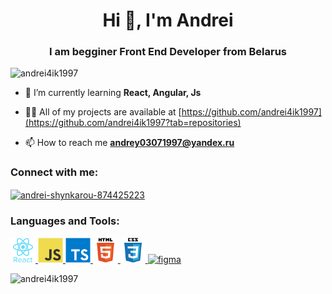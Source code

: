 <h1 align="center">Hi 👋, I'm Andrei</h1>
<h3 align="center">I am begginer Front End Developer from Belarus</h3>
<p align="left"> <img src="https://komarev.com/ghpvc/?username=andrei4ik1997&label=Profile%20views&color=0e75b6&style=flat" alt="andrei4ik1997" /> </p>

- 🌱 I’m currently learning **React, Angular, Js**

- 👨‍💻 All of my projects are available at [https://github.com/andrei4ik1997](https://github.com/andrei4ik1997?tab=repositories)

- 📫 How to reach me **andrey03071997@yandex.ru**

<h3 align="left">Connect with me:</h3>
<p align="left">
<a href="https://linkedin.com/in/andrei-shynkarou-874425223" target="blank"><img align="center" src="https://raw.githubusercontent.com/rahuldkjain/github-profile-readme-generator/master/src/images/icons/Social/linked-in-alt.svg" alt="andrei-shynkarou-874425223" height="30" width="40" /></a>
</p>

<h3 align="left">Languages and Tools:</h3>
<p align="left">
<a href="https://reactjs.org/" target="_blank"> <img src="https://raw.githubusercontent.com/devicons/devicon/master/icons/react/react-original-wordmark.svg" alt="react" width="40" height="40"/> </a>
<a href="https://developer.mozilla.org/en-US/docs/Web/JavaScript" target="_blank"> <img src="https://raw.githubusercontent.com/devicons/devicon/master/icons/javascript/javascript-original.svg" alt="javascript" width="40" height="40"/> </a>
<a href="https://www.typescriptlang.org/" target="_blank"> <img src="https://raw.githubusercontent.com/devicons/devicon/master/icons/typescript/typescript-original.svg" alt="typescript" width="40" height="40"/> </a>
<a href="https://www.w3.org/html/" target="_blank"> <img src="https://raw.githubusercontent.com/devicons/devicon/master/icons/html5/html5-original-wordmark.svg" alt="html5" width="40" height="40"/> </a>
<a href="https://www.w3schools.com/css/" target="_blank"> <img src="https://raw.githubusercontent.com/devicons/devicon/master/icons/css3/css3-original-wordmark.svg" alt="css3" width="40" height="40"/> </a> 
<a href="https://www.figma.com/" target="_blank"> <img src="https://www.vectorlogo.zone/logos/figma/figma-icon.svg" alt="figma" width="40" height="40"/> </a> 
</p>

<p><img align="left" src="https://github-readme-stats.vercel.app/api/top-langs?username=andrei4ik1997&show_icons=true&locale=en&layout=compact" alt="andrei4ik1997" /></p>
